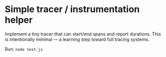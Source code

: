 # Simple tracer / instrumentation helper

Implement a tiny tracer that can start/end spans and report durations. This is intentionally minimal — a learning step toward full tracing systems.

Run: `node test.js`
